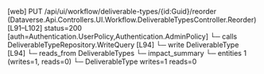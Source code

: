 [web] PUT /api/ui/workflow/deliverable-types/{id:Guid}/reorder  (Dataverse.Api.Controllers.UI.Workflow.DeliverableTypesController.Reorder)  [L91–L102] status=200 [auth=Authentication.UserPolicy,Authentication.AdminPolicy]
  └─ calls DeliverableTypeRepository.WriteQuery [L94]
  └─ write DeliverableType [L94]
    └─ reads_from DeliverableTypes
  └─ impact_summary
    └─ entities 1 (writes=1, reads=0)
      └─ DeliverableType writes=1 reads=0

